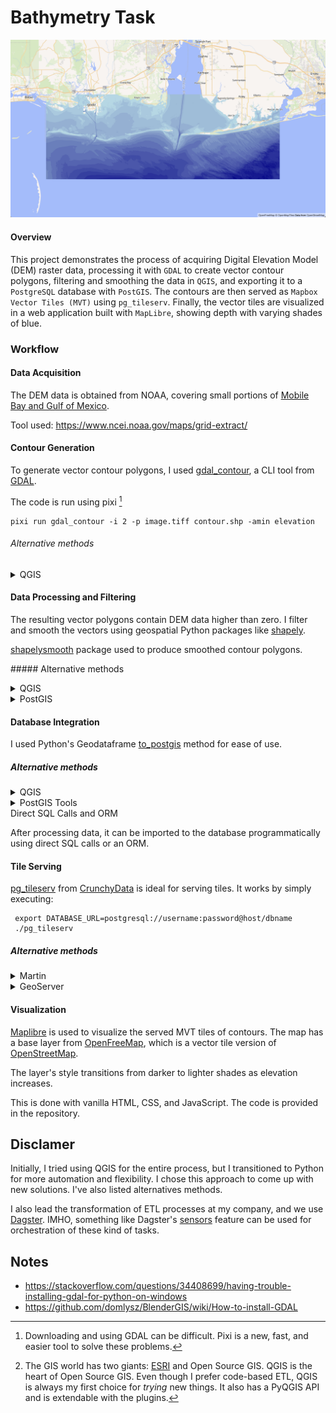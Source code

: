 # Bathymetry Task

![overview](screenshots/overview.png)
#### Overview

This project demonstrates the process of acquiring Digital Elevation Model (DEM) raster data, processing it with `GDAL` to create vector contour polygons, filtering and smoothing the data in `QGIS`, and exporting it to a `PostgreSQL` database with `PostGIS`. The contours are then served as `Mapbox Vector Tiles (MVT)` using `pg_tileserv`. Finally, the vector tiles are visualized in a web application built with `MapLibre`, showing depth with varying shades of blue.

### Workflow

#### Data Acquisition
    
The DEM data is obtained from NOAA, covering small portions of [Mobile Bay and Gulf of Mexico](https://maps.app.goo.gl/T3NSQecsMUd1XoEd7).

Tool used:
https://www.ncei.noaa.gov/maps/grid-extract/ 

#### Contour Generation

To generate vector contour polygons, I used [gdal_contour](https://gdal.org/en/latest/programs/gdal_contour.html), a CLI tool from [GDAL](https://gdal.org/en/stable/).

The code is run using pixi [^1]
```shell
pixi run gdal_contour -i 2 -p image.tiff contour.shp -amin elevation
```

###### Alternative methods
<details>

<summary>QGIS</summary>

![original image](screenshots/image.png)

The DEM Raster data can be reclassified with the <i>Reclassify By Table Tool</i>.
![reclassified image](screenshots/image-1.png)

Reclassified DEM Raster can be polygonized with <i>Polygonize (raster to vector)</i>.

![polygonized](screenshots/image-2.png)
![jagged result](screenshots/image-3.png)

This solution returns jagged results that need smoothing.

This <i><b>solution</b></i> has problems with smoothing jagged contours, which can produce small empty areas.
![smoothed-empty-areas](screenshots/image-4.png)

</details>

#### Data Processing and Filtering

The resulting vector polygons contain DEM data higher than zero. I filter and smooth the vectors using geospatial Python packages like [shapely](https://pypi.org/project/shapely/).

[shapelysmooth](https://pypi.org/project/shapelysmooth/) package used to produce smoothed contour polygons.


##### Alternative methods

<details>

<summary>QGIS</summary>

The data can be filtered with QGIS[^2] and smoothed with the <i>smooth</i> tool.


</details>

<details>

<summary>PostGIS</summary>

Data can be directly uploaded to PostgreSQL and filtered using SQL. 

PostGIS has the [ST_ChaikinSmoothing](https://postgis.net/docs/ST_ChaikinSmoothing.html) method to produce smoothed contour polygons.

</details>

#### Database Integration

I used Python's Geodataframe [to_postgis](https://geopandas.org/en/stable/docs/reference/api/geopandas.GeoDataFrame.to_postgis.html) method for ease of use.

##### Alternative methods

<details>

<summary>QGIS</summary>

QGIS has an <i>Export To PostgreSQL</i> tool for ease of use.

</details>

<details>

<summary>PostGIS Tools</summary>

PostGIS has the [PostGIS Shapefile Import/Export Tool](http://www.bostongis.com/blog/index.php?/archives/186-PostGIS-2.0.0-Shapefile-GUI-Loader-and-Exporter.html) to import shapefile data with a GUI.

Another option is [shp2pgsql](https://www.bostongis.com/pgsql2shp_shp2pgsql_quickguide.bqgl) to import shapefile data via CLI.

The shp2pgsql tool might be better for automating ETL processes.

</details>

<summary>Direct SQL Calls and ORM</summary>

After processing data, it can be imported to the database programmatically using direct SQL calls or an ORM.

</details>
    

#### Tile Serving

   [pg_tileserv](https://github.com/CrunchyData/pg_tileserv) from [CrunchyData](https://www.crunchydata.com/) is ideal for serving tiles. It works by simply executing:

   ```
    export DATABASE_URL=postgresql://username:password@host/dbname
    ./pg_tileserv
   ```



##### Alternative methods

<details>

<summary>Martin</summary>

[Martin](https://github.com/maplibre/martin) is an alternative to pg_tileserv for serving vector tiles. It is a lightweight and fast vector tile server written in Rust. It can be configured to serve tiles from a PostgreSQL/PostGIS database.

To use Martin, you can run:

```
export DATABASE_URL=postgresql://username:password@host/dbname
martin serve
```

</details>

<details>

<summary>GeoServer</summary>

[GeoServer](http://geoserver.org/) is an open-source server for sharing geospatial data. It supports publishing data from various spatial data sources using open standards.

I have used GeoServer professionally to serve vector tiles and other geospatial data. It offers a robust solution for geospatial data management and visualization.

For installation, refer to the [official guide](http://geoserver.org/download/).

</details>

#### Visualization

[Maplibre](https://maplibre.org/) is used to visualize the served MVT tiles of contours. 
The map has a base layer from [OpenFreeMap](https://openfreemap.org/), which is a vector tile version of [OpenStreetMap](https://www.openstreetmap.org/).

The layer's style transitions from darker to lighter shades as elevation increases.

This is done with vanilla HTML, CSS, and JavaScript. The code is provided in the repository.

    

## Disclamer 

Initially, I tried using QGIS for the entire process, but I transitioned to Python for more automation and flexibility. I chose this approach to come up with new solutions. I've also listed alternatives methods.

I also lead the transformation of ETL processes at my company, and we use [Dagster](https://dagster.io/). IMHO, something like Dagster's [sensors](https://docs.dagster.io/concepts/partitions-schedules-sensors/sensors) feature can be used for orchestration of these kind of tasks.

## Notes

[^1]: Downloading and using GDAL can be difficult. Pixi is a new, fast, and easier tool to solve these problems. 

* https://stackoverflow.com/questions/34408699/having-trouble-installing-gdal-for-python-on-windows
* https://github.com/domlysz/BlenderGIS/wiki/How-to-install-GDAL

[^2]: The GIS world has two giants: [ESRI](https://www.esri.com)[^3] and Open Source GIS. QGIS is the heart of Open Source GIS. Even though I prefer code-based ETL, QGIS is always my first choice for <i>trying</i> new things. It also has a PyQGIS API and is extendable with the plugins.

[^3]: I worked for a year at Esri Türkiye.
